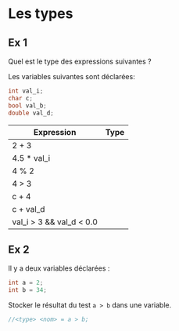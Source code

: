 # Les types

## Ex 1
Quel est le type des expressions suivantes ?

Les variables suivantes sont déclarées:

```c
int val_i;
char c;
bool val_b;
double val_d;
```

Expression | Type
---|---
2 + 3 |
4.5 * val_i |
4 % 2 |
4 > 3 |
c + 4 |
c + val_d |
val_i > 3 && val_d < 0.0 |

## Ex 2
Il y a deux variables déclarées :
```c
int a = 2;
int b = 34;
```

Stocker le résultat du test `a > b` dans une variable.

```c
//<type> <nom> = a > b;
```
